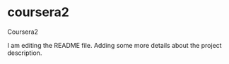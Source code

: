 

# coursera2
Coursera2


I am editing the README file. Adding some more details about the project description.
